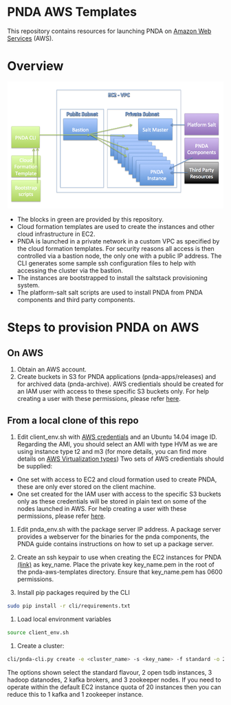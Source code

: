 # PNDA AWS Templates
This repository contains resources for launching PNDA on [Amazon Web Services](https://aws.amazon.com/) (AWS).

# Overview

![](images/aws-templates-overview.png)

- The blocks in green are provided by this repository.
- Cloud formation templates are used to create the instances and other cloud infrastructure in EC2.
- PNDA is launched in a private network in a custom VPC as specified by the cloud formation templates. For security reasons all access is then controlled via a bastion node, the only one with a public IP address. The CLI generates some sample ssh configuration files to help with accessing the cluster via the bastion.
- The instances are bootstrapped to install the saltstack provisioning system.
- The platform-salt salt scripts are used to install PNDA from PNDA components and third party components.

# Steps to provision PNDA on AWS

## On AWS
1. Obtain an AWS account.
1. Create buckets in S3 for PNDA applications (pnda-apps/releases) and for archived data (pnda-archive). AWS credientials should be created for an IAM user with access to these specific S3 buckets only. For help creating a user with these permissions, please refer [here](s3help.md).

## From a local clone of this repo
1. Edit client_env.sh with [AWS credentials](http://docs.aws.amazon.com/AWSSimpleQueueService/latest/SQSGettingStartedGuide/AWSCredentials.html) and an Ubuntu 14.04 image ID. Regarding the AMI, you should select an AMI with type HVM as we are using instance type t2 and m3 (for more details, you can find more details on [AWS Virtualization types](http://docs.aws.amazon.com/AWSEC2/latest/UserGuide/virtualization_types.html)) Two sets of AWS credientials should be supplied:
 - One set with access to EC2 and cloud formation used to create PNDA, these are only ever stored on the client machine.
 - One set created for the IAM user with access to the specific S3 buckets only as these credentials will be stored in plain text on some of the nodes launched in AWS. For help creating a user with these permissions, please refer [here](s3help.md).

1. Edit pnda_env.sh with the package server IP address. A package server provides a webserver for the binaries for the pnda components, the PNDA guide contains instructions on how to set up a package server.

1. Create an ssh keypair to use when creating the EC2 instances for PNDA [(link)](http://docs.aws.amazon.com/AWSEC2/latest/UserGuide/ec2-key-pairs.html) as key_name. Place the private key key_name.pem in the root of the pnda-aws-templates directory. Ensure that key_name.pem has 0600 permissions.

1. Install pip packages required by the CLI 
```sh
sudo pip install -r cli/requirements.txt
``` 

1. Load local environment variables 
```sh
source client_env.sh
```

1. Create a cluster:
```sh
cli/pnda-cli.py create -e <cluster_name> -s <key_name> -f standard -o 2 -n 3 -k 2 -z 3
``` 
The options shown select the standard flavour, 2 open tsdb instances, 3 hadoop datanodes, 2 kafka brokers, and 3 zookeeper nodes. If you need to operate within the default EC2 instance quota of 20 instances then you can reduce this to 1 kafka and 1 zookeeper instance.
